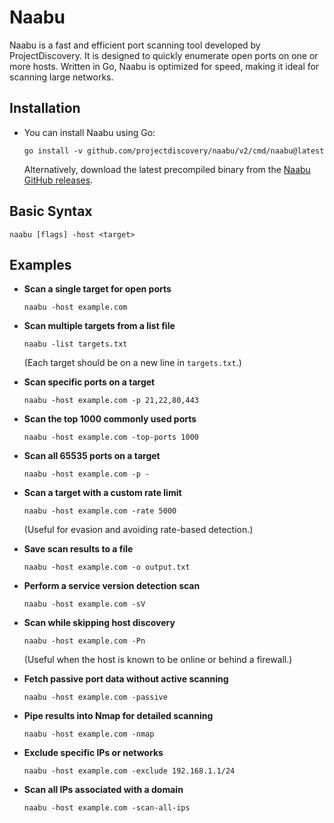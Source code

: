 # Naabu

Naabu is a fast and efficient port scanning tool developed by ProjectDiscovery. It is designed to quickly enumerate open ports on one or more hosts. Written in Go, Naabu is optimized for speed, making it ideal for scanning large networks.



## Installation

- You can install Naabu using Go:

    ```
    go install -v github.com/projectdiscovery/naabu/v2/cmd/naabu@latest
    ```

    Alternatively, download the latest precompiled binary from the [Naabu GitHub releases](https://github.com/projectdiscovery/naabu/releases).



## Basic Syntax

```
naabu [flags] -host <target>
```


## Examples

- **Scan a single target for open ports**

    ```
    naabu -host example.com
    ```

- **Scan multiple targets from a list file**

    ```
    naabu -list targets.txt
    ```

    (Each target should be on a new line in `targets.txt`.)

- **Scan specific ports on a target**

    ```
    naabu -host example.com -p 21,22,80,443
    ```

- **Scan the top 1000 commonly used ports**

    ```
    naabu -host example.com -top-ports 1000
    ```

- **Scan all 65535 ports on a target**

    ```
    naabu -host example.com -p -
    ```

- **Scan a target with a custom rate limit**

    ```
    naabu -host example.com -rate 5000
    ```

    (Useful for evasion and avoiding rate-based detection.)

- **Save scan results to a file**

    ```
    naabu -host example.com -o output.txt
    ```

- **Perform a service version detection scan**

    ```
    naabu -host example.com -sV
    ```

- **Scan while skipping host discovery**

    ```
    naabu -host example.com -Pn
    ```

    (Useful when the host is known to be online or behind a firewall.)

- **Fetch passive port data without active scanning**

    ```
    naabu -host example.com -passive
    ```

- **Pipe results into Nmap for detailed scanning**

    ```
    naabu -host example.com -nmap
    ```

- **Exclude specific IPs or networks**

    ```
    naabu -host example.com -exclude 192.168.1.1/24
    ```

- **Scan all IPs associated with a domain**

    ```
    naabu -host example.com -scan-all-ips
    ```